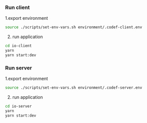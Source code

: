 ### Run client

1.export environment

```zsh
source ./scripts/set-env-vars.sh environment/.codef-client.env
```

2. run application

```zsh
cd io-client
yarn
yarn start:dev
```

### Run server

1.export environment

```zsh
source ./scripts/set-env-vars.sh environment/.codef-server.env
```

2. run application

```zsh
cd io-server
yarn
yarn start:dev
```

